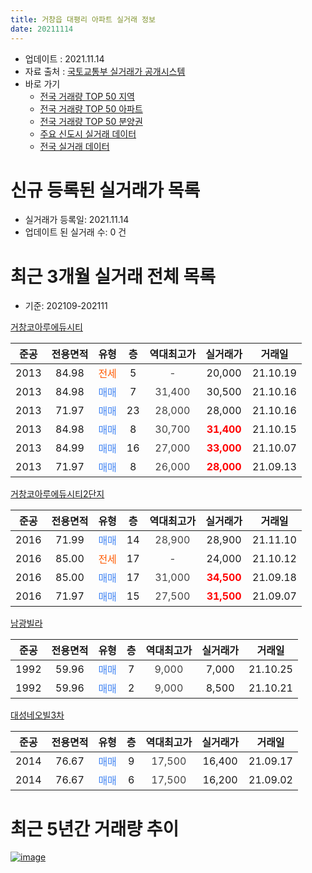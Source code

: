 ```yaml
---
title: 거창읍 대평리 아파트 실거래 정보
date: 20211114
---
```


* 업데이트 : 2021.11.14
* 자료 출처 : [국토교통부 실거래가 공개시스템](http://rt.molit.go.kr)
* 바로 가기
    * [전국 거래량 TOP 50 지역](https://apt-info.github.io/apt-trade-info/tr)
    * [전국 거래량 TOP 50 아파트](https://apt-info.github.io/apt-trade-info/ta)
    * [전국 거래량 TOP 50 분양권](https://apt-info.github.io/apt-trade-info/tb)
    * [주요 신도시 실거래 데이터](https://apt-info.github.io/apt-trade-info/newtown)
    * [전국 실거래 데이터](https://apt-info.github.io/apt-trade-info/all)



<script async src="https://pagead2.googlesyndication.com/pagead/js/adsbygoogle.js"></script>
<!-- 기본광고 -->
<ins class="adsbygoogle"
     style="display:block"
     data-ad-client="ca-pub-1142216861245946"
     data-ad-slot="4805727019"
     data-ad-format="auto"
     data-full-width-responsive="true"></ins>
<script>
     (adsbygoogle = window.adsbygoogle || []).push({});
</script>


# 신규 등록된 실거래가 목록

* 실거래가 등록일: 2021.11.14
* 업데이트 된 실거래 수: 0 건




<script async src="https://pagead2.googlesyndication.com/pagead/js/adsbygoogle.js"></script>
<!-- 기본광고 -->
<ins class="adsbygoogle"
     style="display:block"
     data-ad-client="ca-pub-1142216861245946"
     data-ad-slot="4805727019"
     data-ad-format="auto"
     data-full-width-responsive="true"></ins>
<script>
     (adsbygoogle = window.adsbygoogle || []).push({});
</script>


# 최근 3개월 실거래 전체 목록
* 기준: 202109-202111


[거창코아루에듀시티](https://search.naver.com/search.naver?query=%EA%B1%B0%EC%B0%BD%EC%BD%94%EC%95%84%EB%A3%A8%EC%97%90%EB%93%80%EC%8B%9C%ED%8B%B0)

|준공|전용면적|유형|층|역대최고가|실거래가|거래일|
|:---:|:---:|:---:|:---:|:---:|:---:|:---:|
|2013|84.98|<span style="color:#FF5A00">전세</span>|5|<span style="color:#444444">-</span>|20,000|21.10.19|
|2013|84.98|<span style="color:#4285F3">매매</span>|7|<span style="color:#444444">31,400</span>|30,500|21.10.16|
|2013|71.97|<span style="color:#4285F3">매매</span>|23|<span style="color:#444444">28,000</span>|28,000|21.10.16|
|2013|84.98|<span style="color:#4285F3">매매</span>|8|<span style="color:#444444">30,700</span>|<b><span style="color:#FF0000">31,400</span></b>|21.10.15|
|2013|84.99|<span style="color:#4285F3">매매</span>|16|<span style="color:#444444">27,000</span>|<b><span style="color:#FF0000">33,000</span></b>|21.10.07|
|2013|71.97|<span style="color:#4285F3">매매</span>|8|<span style="color:#444444">26,000</span>|<b><span style="color:#FF0000">28,000</span></b>|21.09.13|

[거창코아루에듀시티2단지](https://search.naver.com/search.naver?query=%EA%B1%B0%EC%B0%BD%EC%BD%94%EC%95%84%EB%A3%A8%EC%97%90%EB%93%80%EC%8B%9C%ED%8B%B02%EB%8B%A8%EC%A7%80)

|준공|전용면적|유형|층|역대최고가|실거래가|거래일|
|:---:|:---:|:---:|:---:|:---:|:---:|:---:|
|2016|71.99|<span style="color:#4285F3">매매</span>|14|<span style="color:#444444">28,900</span>|28,900|21.11.10|
|2016|85.00|<span style="color:#FF5A00">전세</span>|17|<span style="color:#444444">-</span>|24,000|21.10.12|
|2016|85.00|<span style="color:#4285F3">매매</span>|17|<span style="color:#444444">31,000</span>|<b><span style="color:#FF0000">34,500</span></b>|21.09.18|
|2016|71.97|<span style="color:#4285F3">매매</span>|15|<span style="color:#444444">27,500</span>|<b><span style="color:#FF0000">31,500</span></b>|21.09.07|

[남광빌라](https://search.naver.com/search.naver?query=%EB%82%A8%EA%B4%91%EB%B9%8C%EB%9D%BC)

|준공|전용면적|유형|층|역대최고가|실거래가|거래일|
|:---:|:---:|:---:|:---:|:---:|:---:|:---:|
|1992|59.96|<span style="color:#4285F3">매매</span>|7|<span style="color:#444444">9,000</span>|7,000|21.10.25|
|1992|59.96|<span style="color:#4285F3">매매</span>|2|<span style="color:#444444">9,000</span>|8,500|21.10.21|

[대성네오빌3차](https://search.naver.com/search.naver?query=%EB%8C%80%EC%84%B1%EB%84%A4%EC%98%A4%EB%B9%8C3%EC%B0%A8)

|준공|전용면적|유형|층|역대최고가|실거래가|거래일|
|:---:|:---:|:---:|:---:|:---:|:---:|:---:|
|2014|76.67|<span style="color:#4285F3">매매</span>|9|<span style="color:#444444">17,500</span>|16,400|21.09.17|
|2014|76.67|<span style="color:#4285F3">매매</span>|6|<span style="color:#444444">17,500</span>|16,200|21.09.02|



<script async src="https://pagead2.googlesyndication.com/pagead/js/adsbygoogle.js"></script>
<!-- 기본광고 -->
<ins class="adsbygoogle"
     style="display:block"
     data-ad-client="ca-pub-1142216861245946"
     data-ad-slot="4805727019"
     data-ad-format="auto"
     data-full-width-responsive="true"></ins>
<script>
     (adsbygoogle = window.adsbygoogle || []).push({});
</script>


# 최근 5년간 거래량 추이


<div style="width:100%;">
    <canvas id="deal_progress" height="200"></canvas>
</div>

<script>
new Chart(document.getElementById("deal_progress"), {
    type: 'line',
    data: {
        labels: ['16.01','16.02','16.03','16.04','16.05','16.06','16.07','16.08','16.09','16.10','16.11','16.12','17.01','17.02','17.03','17.04','17.05','17.06','17.07','17.08','17.09','17.10','17.11','17.12','18.01','18.02','18.03','18.04','18.05','18.06','18.07','18.08','18.09','18.10','18.11','18.12','19.01','19.02','19.03','19.04','19.05','19.06','19.07','19.08','19.09','19.10','19.11','19.12','20.01','20.02','20.03','20.04','20.05','20.06','20.07','20.08','20.09','20.10','20.11','20.12','21.01','21.02','21.03','21.04','21.05','21.06','21.07','21.08','21.09','21.10','21.11'],
        datasets: [{
            label: '매매/분양권',
            data: [10,12,19,24,26,27,15,23,18,18,2,8,2,7,2,6,8,9,5,5,2,7,4,3,8,6,12,6,7,4,6,5,5,4,4,5,10,12,5,13,11,4,10,5,7,18,8,8,10,13,3,4,6,8,3,9,10,5,8,3,11,8,13,9,8,5,9,6,5,6,1],
            borderColor: "rgba(66, 133, 243, 1)",
            backgroundColor: "rgba(66, 133, 243, 0.05)",
            borderWidth: 1,
            pointRadius: 0,
            fill: false,
            lineTension: 0
        },{
            label: '전/월세',
            data: [4,1,0,7,8,7,7,2,6,1,2,2,1,1,2,1,0,2,3,1,2,1,1,3,4,5,3,1,2,0,1,3,4,2,1,1,0,3,1,0,1,2,1,1,0,1,0,1,1,1,0,2,1,0,0,1,1,0,4,1,1,3,0,3,1,1,2,0,0,2,0],
            borderColor: "rgba(255, 90, 0, 1)",
            backgroundColor: "rgba(255, 90, 0, 0.05)",
            borderWidth: 1,
            pointRadius: 0,
            fill: false,
            lineTension: 0
        },{
            label: '합계',
            data: [14,13,19,31,34,34,22,25,24,19,4,10,3,8,4,7,8,11,8,6,4,8,5,6,12,11,15,7,9,4,7,8,9,6,5,6,10,15,6,13,12,6,11,6,7,19,8,9,11,14,3,6,7,8,3,10,11,5,12,4,12,11,13,12,9,6,11,6,5,8,1],
            borderColor: "rgba(0, 0, 0, 1)",
            backgroundColor: "rgba(0, 0, 0, 0.03)",
            borderWidth: 0.1,
            pointRadius: 0,
            fill: true,
            lineTension: 0
        }
        ]
    },
    options: {
        responsive: true,
        title: {
            display: false
        },
        tooltips: {
            mode: 'index',
            intersect: false
        },
        hover: {
            mode: 'nearest',
            intersect: true
        },
        scales: {
            xAxes: [{
                display: true,
                scaleLabel: {
                    display: true,
                    labelString: '년/월'
                }
            }],
            yAxes: [{
                display: true,
                ticks: {
                    suggestedMin: 0,
                },
                scaleLabel: {
                    display: true,
                    labelString: '실거래 수'
                }
            }]
        }
    }
});

</script>


[![image](https://apt-info.github.io/images/2020-01-03-apt-trade-info/1024x500.png)](https://play.google.com/store/apps/details?id=com.aptinfo.apttradeinfo)

